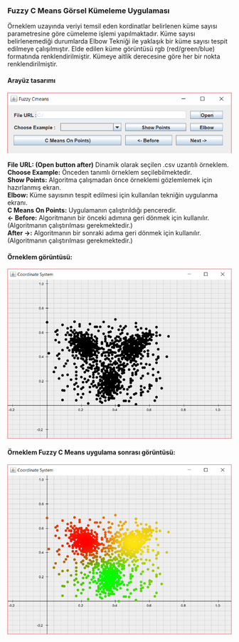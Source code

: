 ### Fuzzy C Means Görsel Kümeleme Uygulaması

Örneklem uzayında veriyi temsil eden kordinatlar belirlenen küme sayısı parametresine göre cümeleme işlemi yapılmaktadır. Küme sayısı belirlenemediği durumlarda Elbow Tekniği ile yaklaşık bir küme sayısı tespit edilmeye çalışılmıştır. Elde edilen küme görüntüsü rgb (red/green/blue) formatında renklendirilmiştir. Kümeye aitlik derecesine göre her bir nokta renklendirilmiştir. 

#### Arayüz tasarımı

![](img/interface.png)

**File URL: (Open button after)** Dinamik olarak seçilen .csv uzantılı örneklem.<br>
**Choose Example:** Önceden tanımlı örneklem seçilebilmektedir.<br>
**Show Points:** Algoritma çalışmadan önce örneklemi gözlemlemek için hazırlanmış ekran.<br>
**Elbow:** Küme sayısının tespit edilmesi için kullanılan tekniğin uygulanma ekranı.<br>
**C Means On Points:** Uygulamanın çalıştırıldığı penceredir.<br>
**<- Before:** Algoritmanın bir önceki adımına geri dönmek için kullanılır. (Algoritmanın çalıştırılması gerekmektedir.)<br>
**After ->:** Algoritmanın bir sonraki adıma geri dönmek için kullanılır.(Algoritmanın çalıştırılması gerekmektedir.)<br>

#### Örneklem görüntüsü:

![](img/sample.png)



#### Örneklem Fuzzy C Means uygulama sonrası görüntüsü:

![](img/cmeans.png)

